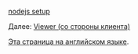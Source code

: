 [nodejs setup](viewer/java.md ':include :type=markdown')

Далее: [Viewer (со стороны клиента)](viewer/2legged/ui)

[Эта страница на английском языке](https://learnforge.autodesk.io/#/viewer/2legged/java).


